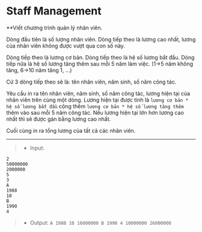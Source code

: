 # Staff Management
**Viết chương trình quản lý nhân viên.

Dòng đầu tiên là số lượng nhân viên. Dòng tiếp theo là lương cao nhất, lương của nhân viên không được vượt qua con số này. 

Dòng tiếp theo là lương cơ bản. Dòng tiếp theo là hệ số lương bắt đầu. Dòng tiếp nữa là hệ số lương tăng thêm sau mỗi 5 năm làm việc. (1->5 năm không tăng, 6->10 năm tăng 1, ...)

Cứ 3 dòng tiếp theo sẽ là: tên nhân viên, năm sinh, số năm công tác.

Yêu cầu in ra tên nhân viên, năm sinh, số năm công tác, lương hiện tại của nhân viên trên cùng một dòng. Lương hiện tại được tính là `lương cơ bản * hệ số lương bắt đầu` cộng thêm `lương cơ bản * hệ số lương tăng thêm` thêm vào sau mỗi 5 năm công tác. Nếu lương hiện tại lớn hơn lương cao nhất thì sẽ được gán bằng lương cao nhất.

Cuối cùng in ra tổng lương của tất cả các nhân viên.

---

> - Input:
```
2
50000000
2000000
5
3
A
1988
10
B
1990
4
```
> - Output:
`A 1988 10 16000000 B 1990 4 10000000 26000000`
